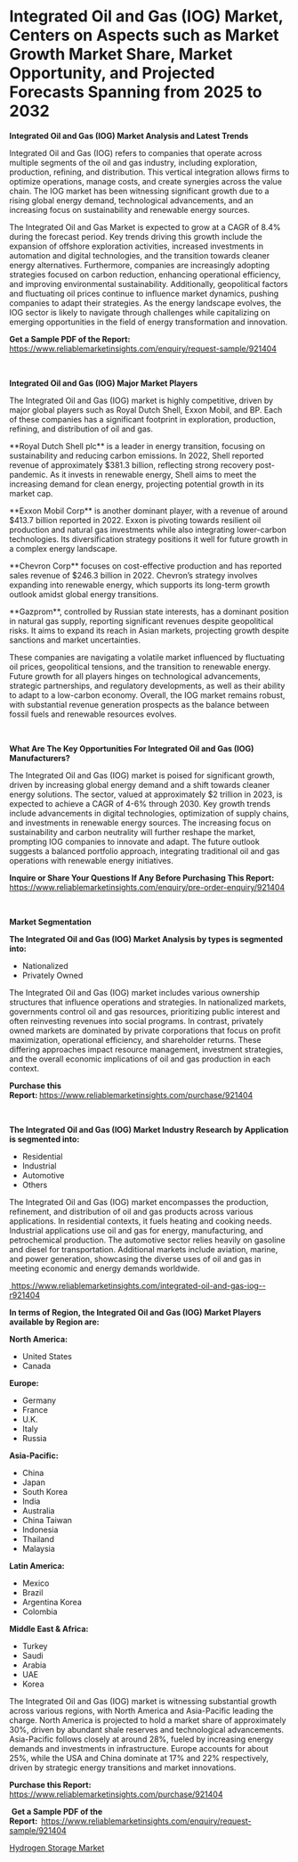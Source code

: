 <p><h1>Integrated Oil and Gas (IOG) Market, Centers on Aspects such as Market Growth Market Share, Market Opportunity, and Projected Forecasts Spanning from 2025 to 2032</h1></p><p><strong>Integrated Oil and Gas (IOG) Market Analysis and Latest Trends</strong></p>
<p><p>Integrated Oil and Gas (IOG) refers to companies that operate across multiple segments of the oil and gas industry, including exploration, production, refining, and distribution. This vertical integration allows firms to optimize operations, manage costs, and create synergies across the value chain. The IOG market has been witnessing significant growth due to a rising global energy demand, technological advancements, and an increasing focus on sustainability and renewable energy sources.</p><p>The Integrated Oil and Gas Market is expected to grow at a CAGR of 8.4% during the forecast period. Key trends driving this growth include the expansion of offshore exploration activities, increased investments in automation and digital technologies, and the transition towards cleaner energy alternatives. Furthermore, companies are increasingly adopting strategies focused on carbon reduction, enhancing operational efficiency, and improving environmental sustainability. Additionally, geopolitical factors and fluctuating oil prices continue to influence market dynamics, pushing companies to adapt their strategies. As the energy landscape evolves, the IOG sector is likely to navigate through challenges while capitalizing on emerging opportunities in the field of energy transformation and innovation.</p></p>
<p><strong>Get a Sample PDF of the Report:&nbsp;</strong> <a href="https://www.reliablemarketinsights.com/enquiry/request-sample/921404?utm_campaign=1894&utm_medium=2&utm_source=Github&utm_content=ia&utm_term=07042025&utm_id=integrated-oil-and-gas-iog">https://www.reliablemarketinsights.com/enquiry/request-sample/921404</a></p>
<p>&nbsp;</p>
<p><strong>Integrated Oil and Gas (IOG) Major Market Players</strong></p>
<p><p>The Integrated Oil and Gas (IOG) market is highly competitive, driven by major global players such as Royal Dutch Shell, Exxon Mobil, and BP. Each of these companies has a significant footprint in exploration, production, refining, and distribution of oil and gas.</p><p>**Royal Dutch Shell plc** is a leader in energy transition, focusing on sustainability and reducing carbon emissions. In 2022, Shell reported revenue of approximately $381.3 billion, reflecting strong recovery post-pandemic. As it invests in renewable energy, Shell aims to meet the increasing demand for clean energy, projecting potential growth in its market cap.</p><p>**Exxon Mobil Corp** is another dominant player, with a revenue of around $413.7 billion reported in 2022. Exxon is pivoting towards resilient oil production and natural gas investments while also integrating lower-carbon technologies. Its diversification strategy positions it well for future growth in a complex energy landscape.</p><p>**Chevron Corp** focuses on cost-effective production and has reported sales revenue of $246.3 billion in 2022. Chevron’s strategy involves expanding into renewable energy, which supports its long-term growth outlook amidst global energy transitions.</p><p>**Gazprom**, controlled by Russian state interests, has a dominant position in natural gas supply, reporting significant revenues despite geopolitical risks. It aims to expand its reach in Asian markets, projecting growth despite sanctions and market uncertainties.</p><p>These companies are navigating a volatile market influenced by fluctuating oil prices, geopolitical tensions, and the transition to renewable energy. Future growth for all players hinges on technological advancements, strategic partnerships, and regulatory developments, as well as their ability to adapt to a low-carbon economy. Overall, the IOG market remains robust, with substantial revenue generation prospects as the balance between fossil fuels and renewable resources evolves.</p></p>
<p>&nbsp;</p>
<p><strong>What Are The Key Opportunities For Integrated Oil and Gas (IOG) Manufacturers?</strong></p>
<p><p>The Integrated Oil and Gas (IOG) market is poised for significant growth, driven by increasing global energy demand and a shift towards cleaner energy solutions. The sector, valued at approximately $2 trillion in 2023, is expected to achieve a CAGR of 4-6% through 2030. Key growth trends include advancements in digital technologies, optimization of supply chains, and investments in renewable energy sources. The increasing focus on sustainability and carbon neutrality will further reshape the market, prompting IOG companies to innovate and adapt. The future outlook suggests a balanced portfolio approach, integrating traditional oil and gas operations with renewable energy initiatives.</p></p>
<p><strong>Inquire or Share Your Questions If Any Before Purchasing This Report:</strong> <a href="https://www.reliablemarketinsights.com/enquiry/pre-order-enquiry/921404?utm_campaign=1894&utm_medium=2&utm_source=Github&utm_content=ia&utm_term=07042025&utm_id=integrated-oil-and-gas-iog">https://www.reliablemarketinsights.com/enquiry/pre-order-enquiry/921404</a></p>
<p>&nbsp;</p>
<p><strong>Market Segmentation</strong></p>
<p><strong>The Integrated Oil and Gas (IOG) Market Analysis by types is segmented into:</strong></p>
<p><ul><li>Nationalized</li><li>Privately Owned</li></ul></p>
<p><p>The Integrated Oil and Gas (IOG) market includes various ownership structures that influence operations and strategies. In nationalized markets, governments control oil and gas resources, prioritizing public interest and often reinvesting revenues into social programs. In contrast, privately owned markets are dominated by private corporations that focus on profit maximization, operational efficiency, and shareholder returns. These differing approaches impact resource management, investment strategies, and the overall economic implications of oil and gas production in each context.</p></p>
<p><strong>Purchase this Report:&nbsp;</strong><a href="https://www.reliablemarketinsights.com/purchase/921404?utm_campaign=1894&utm_medium=2&utm_source=Github&utm_content=ia&utm_term=07042025&utm_id=integrated-oil-and-gas-iog">https://www.reliablemarketinsights.com/purchase/921404</a></p>
<p>&nbsp;</p>
<p><strong>The Integrated Oil and Gas (IOG) Market Industry Research by Application is segmented into:</strong></p>
<p><ul><li>Residential</li><li>Industrial</li><li>Automotive</li><li>Others</li></ul></p>
<p><p>The Integrated Oil and Gas (IOG) market encompasses the production, refinement, and distribution of oil and gas products across various applications. In residential contexts, it fuels heating and cooking needs. Industrial applications use oil and gas for energy, manufacturing, and petrochemical production. The automotive sector relies heavily on gasoline and diesel for transportation. Additional markets include aviation, marine, and power generation, showcasing the diverse uses of oil and gas in meeting economic and energy demands worldwide.</p></p>
<p><a href="https://www.reliablemarketinsights.com/integrated-oil-and-gas-iog--r921404?utm_campaign=1894&utm_medium=2&utm_source=Github&utm_content=ia&utm_term=07042025&utm_id=integrated-oil-and-gas-iog">&nbsp;https://www.reliablemarketinsights.com/integrated-oil-and-gas-iog--r921404</a></p>
<p><strong>In terms of Region, the Integrated Oil and Gas (IOG) Market Players available by Region are:</strong></p>
<p>
    <p> <strong> North America: </strong>
        <ul>
            <li>United States</li>
            <li>Canada</li>
        </ul>
        </p> 
    <p> <strong> Europe: </strong>
        <ul>
            <li>Germany</li>
            <li>France</li>
            <li>U.K.</li>
            <li>Italy</li>
            <li>Russia</li>
        </ul>
        </p> 
    <p> <strong> Asia-Pacific: </strong>
        <ul>
            <li>China</li>
            <li>Japan</li>
            <li>South Korea</li>
            <li>India</li>
            <li>Australia</li>
            <li>China Taiwan</li>
            <li>Indonesia</li>
            <li>Thailand</li>
            <li>Malaysia</li>
        </ul>
        </p> 
    <p> <strong> Latin America: </strong>
        <ul>
            <li>Mexico</li>
            <li>Brazil</li>
            <li>Argentina Korea</li>
            <li>Colombia</li>
        </ul>
        </p> 
    <p> <strong> Middle East & Africa: </strong>
        <ul>
            <li>Turkey</li>
            <li>Saudi</li>
            <li>Arabia</li>
            <li>UAE</li>
            <li>Korea</li>
        </ul>
    </p>
    </p>
<p><p>The Integrated Oil and Gas (IOG) market is witnessing substantial growth across various regions, with North America and Asia-Pacific leading the charge. North America is projected to hold a market share of approximately 30%, driven by abundant shale reserves and technological advancements. Asia-Pacific follows closely at around 28%, fueled by increasing energy demands and investments in infrastructure. Europe accounts for about 25%, while the USA and China dominate at 17% and 22% respectively, driven by strategic energy transitions and market innovations.</p></p>
<p><strong>Purchase this Report: </strong><a href="https://www.reliablemarketinsights.com/purchase/921404?utm_campaign=1894&utm_medium=2&utm_source=Github&utm_content=ia&utm_term=07042025&utm_id=integrated-oil-and-gas-iog">https://www.reliablemarketinsights.com/purchase/921404</a></p>
<p>&nbsp;<strong>Get a Sample PDF of the Report:&nbsp;&nbsp;</strong><a href="https://www.reliablemarketinsights.com/enquiry/request-sample/921404?utm_campaign=1894&utm_medium=2&utm_source=Github&utm_content=ia&utm_term=07042025&utm_id=integrated-oil-and-gas-iog">https://www.reliablemarketinsights.com/enquiry/request-sample/921404</a></p>
<p><strong></strong></p>
<p><p><a href="https://github.com/hgf64gh/Market-Research-Report-List-2/blob/main/hydrogen-storage-market.md?utm_campaign=1894&utm_medium=2&utm_source=Github&utm_content=ia&utm_term=07042025&utm_id=integrated-oil-and-gas-iog">Hydrogen Storage Market</a></p></p>